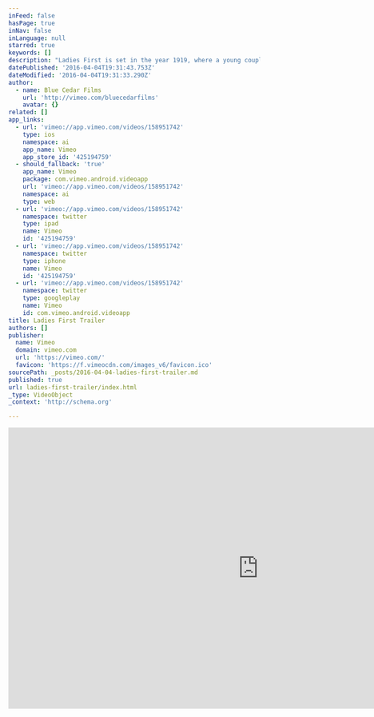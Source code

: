 ```yaml
---
inFeed: false
hasPage: true
inNav: false
inLanguage: null
starred: true
keywords: []
description: "Ladies First is set in the year 1919, where a young couple's light flirting quickly turns into a debate on gender equality."
datePublished: '2016-04-04T19:31:43.753Z'
dateModified: '2016-04-04T19:31:33.290Z'
author:
  - name: Blue Cedar Films
    url: 'http://vimeo.com/bluecedarfilms'
    avatar: {}
related: []
app_links:
  - url: 'vimeo://app.vimeo.com/videos/158951742'
    type: ios
    namespace: ai
    app_name: Vimeo
    app_store_id: '425194759'
  - should_fallback: 'true'
    app_name: Vimeo
    package: com.vimeo.android.videoapp
    url: 'vimeo://app.vimeo.com/videos/158951742'
    namespace: ai
    type: web
  - url: 'vimeo://app.vimeo.com/videos/158951742'
    namespace: twitter
    type: ipad
    name: Vimeo
    id: '425194759'
  - url: 'vimeo://app.vimeo.com/videos/158951742'
    namespace: twitter
    type: iphone
    name: Vimeo
    id: '425194759'
  - url: 'vimeo://app.vimeo.com/videos/158951742'
    namespace: twitter
    type: googleplay
    name: Vimeo
    id: com.vimeo.android.videoapp
title: Ladies First Trailer
authors: []
publisher:
  name: Vimeo
  domain: vimeo.com
  url: 'https://vimeo.com/'
  favicon: 'https://f.vimeocdn.com/images_v6/favicon.ico'
sourcePath: _posts/2016-04-04-ladies-first-trailer.md
published: true
url: ladies-first-trailer/index.html
_type: VideoObject
_context: 'http://schema.org'

---
```

<iframe src="https://cdn.embedly.com/widgets/media.html?src=https%3A%2F%2Fplayer.vimeo.com%2Fvideo%2F158951742&amp;url=https%3A%2F%2Fvimeo.com%2F158951742&amp;image=http%3A%2F%2Fi.vimeocdn.com%2Fvideo%2F560677969_1280.jpg&amp;key=b7d04c9b404c499eba89ee7072e1c4f7&amp;type=text%2Fhtml&amp;schema=vimeo" width="1000" height="563" scrolling="no" frameborder="0" allowfullscreen="allowfullscreen" style=""></iframe>